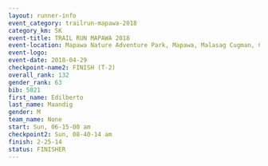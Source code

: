 ```yaml
---
layout: runner-info 
event_category: trailrun-mapawa-2018 
category_km: 5K 
event-title: TRAIL RUN MAPAWA 2018 
event-location: Mapawa Nature Adventure Park, Mapawa, Malasag Cugman, Cagayan de Oro Philippines 
event-logo: 
event-date: 2018-04-29 
checkpoint-name2: FINISH (T-2) 
overall_rank: 132
gender_rank: 63
bib: 5021
first_name: Edilberto
last_name: Maandig
gender: M
team_name: None
start: Sun, 06-15-00 am
checkpoint2: Sun, 08-40-14 am
finish: 2-25-14
status: FINISHER
---
```

